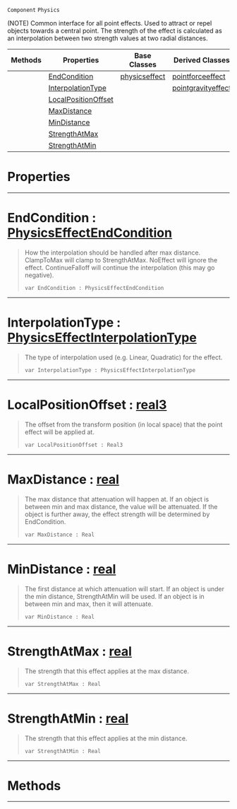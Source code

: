  `Component` `Physics`



(NOTE) Common interface for all point effects. Used to attract or repel objects towards a central point. The strength of the effect is calculated as an interpolation between two strength values at two radial distances.

|Methods|Properties|Base Classes|Derived Classes|
|---|---|---|---|
| |[ EndCondition](https://plasmaengine.github.io/PlasmaDocs/Plasma1/C++/code_reference/class_reference/basicpointeffect.markdown#endcondition-plasma-engine)|[physicseffect](https://plasmaengine.github.io/PlasmaDocs/Plasma1/C++/code_reference/class_reference/physicseffect.markdown)|[pointforceeffect](https://plasmaengine.github.io/PlasmaDocs/Plasma1/C++/code_reference/class_reference/pointforceeffect.markdown)|
| |[ InterpolationType](https://plasmaengine.github.io/PlasmaDocs/Plasma1/C++/code_reference/class_reference/basicpointeffect.markdown#interpolationtype-plasma-e)| |[pointgravityeffect](https://plasmaengine.github.io/PlasmaDocs/Plasma1/C++/code_reference/class_reference/pointgravityeffect.markdown)|
| |[ LocalPositionOffset](https://plasmaengine.github.io/PlasmaDocs/Plasma1/C++/code_reference/class_reference/basicpointeffect.markdown#localpositionoffset-plasma)| | |
| |[ MaxDistance](https://plasmaengine.github.io/PlasmaDocs/Plasma1/C++/code_reference/class_reference/basicpointeffect.markdown#maxdistance-plasma-engine)| | |
| |[ MinDistance](https://plasmaengine.github.io/PlasmaDocs/Plasma1/C++/code_reference/class_reference/basicpointeffect.markdown#mindistance-plasma-engine)| | |
| |[ StrengthAtMax](https://plasmaengine.github.io/PlasmaDocs/Plasma1/C++/code_reference/class_reference/basicpointeffect.markdown#strengthatmax-plasma-engin)| | |
| |[ StrengthAtMin](https://plasmaengine.github.io/PlasmaDocs/Plasma1/C++/code_reference/class_reference/basicpointeffect.markdown#strengthatmin-plasma-engin)| | |


 #  Properties


---  
 #  EndCondition : [PhysicsEffectEndCondition](https://plasmaengine.github.io/PlasmaDocs/Plasma1/C++/code_reference/enum_reference.markdown#physicseffectendcondition)

> How the interpolation should be handled after max distance. ClampToMax will clamp to StrengthAtMax. NoEffect will ignore the effect. ContinueFalloff will continue the interpolation (this may go negative).
> ``` lang=cpp, name=Lightning
> var EndCondition : PhysicsEffectEndCondition


---  
 #  InterpolationType : [PhysicsEffectInterpolationType](https://plasmaengine.github.io/PlasmaDocs/Plasma1/C++/code_reference/enum_reference.markdown#physicseffectinterpolationtype)

> The type of interpolation used (e.g. Linear, Quadratic) for the effect.
> ``` lang=cpp, name=Lightning
> var InterpolationType : PhysicsEffectInterpolationType


---  
 #  LocalPositionOffset : [real3](https://plasmaengine.github.io/PlasmaDocs/Plasma1/C++/code_reference/lightning_base_types/real3.markdown)

> The offset from the transform position (in local space) that the point effect will be applied at.
> ``` lang=cpp, name=Lightning
> var LocalPositionOffset : Real3


---  
 #  MaxDistance : [real](https://plasmaengine.github.io/PlasmaDocs/Plasma1/C++/code_reference/lightning_base_types/real.markdown)

> The max distance that attenuation will happen at. If an object is between min and max distance, the value will be attenuated. If the object is further away, the effect strength will be determined by EndCondition.
> ``` lang=cpp, name=Lightning
> var MaxDistance : Real


---  
 #  MinDistance : [real](https://plasmaengine.github.io/PlasmaDocs/Plasma1/C++/code_reference/lightning_base_types/real.markdown)

> The first distance at which attenuation will start. If an object is under the min distance, StrengthAtMin will be used. If an object is in between min and max, then it will attenuate.
> ``` lang=cpp, name=Lightning
> var MinDistance : Real


---  
 #  StrengthAtMax : [real](https://plasmaengine.github.io/PlasmaDocs/Plasma1/C++/code_reference/lightning_base_types/real.markdown)

> The strength that this effect applies at the max distance.
> ``` lang=cpp, name=Lightning
> var StrengthAtMax : Real


---  
 #  StrengthAtMin : [real](https://plasmaengine.github.io/PlasmaDocs/Plasma1/C++/code_reference/lightning_base_types/real.markdown)

> The strength that this effect applies at the min distance.
> ``` lang=cpp, name=Lightning
> var StrengthAtMin : Real


---  
 #  Methods


---  
 

 